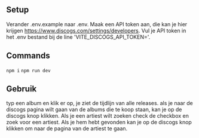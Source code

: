 ## Setup
Verander .env.example naar .env.
Maak een API token aan, die kan je hier krijgen https://www.discogs.com/settings/developers.
Vul je API token in het .env bestand bij de line 'VITE_DISCOGS_API_TOKEN='.

## Commands
`npm i`
`npm run dev`

## Gebruik
typ een album en klik er op, je ziet de tijdlijn van alle releases. als je naar de discogs pagina wilt gaan van de albums die te koop staan, kan je op de discogs knop klikken.
Als je een artiest wilt zoeken check de checkbox en zoek voor een artiest. Als je hem hebt gevonden kan je op de discogs knop klikken om naar de pagina van de artiest te gaan.
